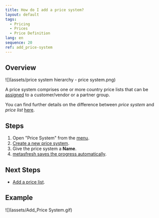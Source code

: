 ```yaml
---
title: How do I add a price system?
layout: default
tags:
  - Pricing
  - Prices
  - Price Definition
lang: en
sequence: 20
ref: add_price-system
---
```


## Overview
![](assets/price system hierarchy - price system.png)

A price system comprises one or more country price lists that can be [assigned](Assign_prices_to_partners) to a customer/vendor or a partner group.

You can find further details on the difference between *price system* and *price list* [here](Price-system_versus_price_list).

## Steps
1. Open "Price System" from the [menu](Menu).
1. [Create a new price system](New_Record_Window).
1. Give the price system a **Name**.
1. [metasfresh saves the progress automatically](Saveindicator).

## Next Steps
- [Add a price list](Add_price-list).

## Example
![](assets/Add_Price System.gif)

